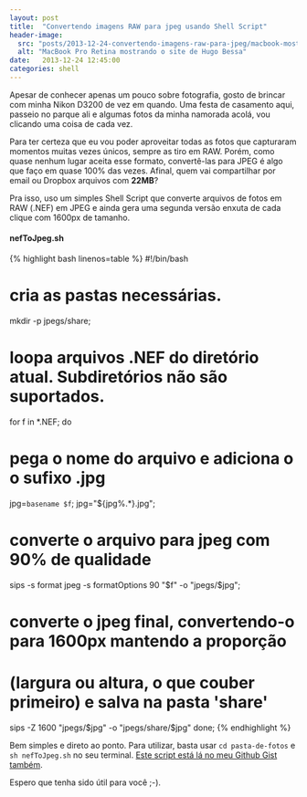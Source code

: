 ```yaml
---
layout: post
title:  "Convertendo imagens RAW para jpeg usando Shell Script"
header-image:
  src: "posts/2013-12-24-convertendo-imagens-raw-para-jpeg/macbook-mostrando-o-site-de-hugo-bessa.jpg"
  alt: "MacBook Pro Retina mostrando o site de Hugo Bessa"
date:   2013-12-24 12:45:00
categories: shell
---
```


Apesar de conhecer apenas um pouco sobre fotografia, gosto de brincar com minha Nikon D3200 de vez em quando. Uma festa de casamento aqui, passeio no parque ali e algumas fotos da minha namorada acolá, vou clicando uma coisa de cada vez.

Para ter certeza que eu vou poder aproveitar todas as fotos que capturaram momentos muitas vezes únicos, sempre as tiro em RAW. Porém, como quase nenhum lugar aceita esse formato, convertê-las para JPEG é algo que faço em quase 100% das vezes. Afinal, quem vai compartilhar por email ou Dropbox arquivos com **22MB**?

Pra isso, uso um simples Shell Script que converte arquivos de fotos em RAW (.NEF) em JPEG e ainda gera uma segunda versão enxuta de cada clique com 1600px de tamanho.

#### nefToJpeg.sh
{% highlight bash linenos=table %}
#!/bin/bash

# cria as pastas necessárias.
mkdir -p jpegs/share;

# loopa arquivos .NEF do diretório atual. Subdiretórios não são suportados.
for f in *.NEF;
  do

  # pega o nome do arquivo e adiciona o o sufixo .jpg
  jpg=`basename $f`; jpg="${jpg%.*}.jpg";
  
  # converte o arquivo para jpeg com 90% de qualidade
  sips -s format jpeg -s formatOptions 90 "$f" -o "jpegs/$jpg";

  # converte o jpeg final, convertendo-o para 1600px mantendo a proporção
  # (largura ou altura, o que couber primeiro) e salva na pasta 'share'
  sips -Z 1600 "jpegs/$jpg" -o "jpegs/share/$jpg"
done;
{% endhighlight %}

Bem simples e direto ao ponto. Para utilizar, basta usar `cd pasta-de-fotos` e `sh nefToJpeg.sh` no seu terminal. [Este script está lá no meu Github Gist também](https://gist.github.com/hugobessaa/7628357).

Espero que tenha sido útil para você ;-).